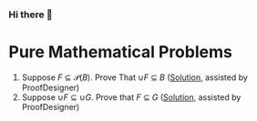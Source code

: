 ### Hi there 👋

# Pure Mathematical Problems
1. Suppose <I>F</I> &sube; 𝒫(<I>B</I>).  Prove That &cup;<I>F</I> &sube; <I>B</I> ([Solution](https://github.com/kciray8/KciMathematics/tree/master/Proofs/Set%20Theory/if%20F%20is%20a%20subset%20of%20a%20Power%20set%20from%20B), assisted by ProofDesigner)
1. Suppose &cup;<I>F</I> &sube; &cup;<I>G</I>. Prove that <I>F</I> &sube; <I>G</I> ([Solution](https://github.com/kciray8/KciMathematics/tree/master/Proofs/Set%20Theory/if%20F%20is%20a%20subset%20of%20G%20then%20U%20F%20is%20a%20subset%20of%20U%20G), assisted by ProofDesigner)
